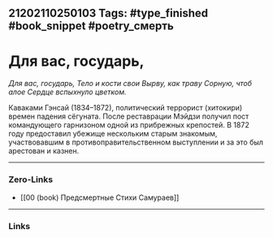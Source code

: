 21202110250103
Tags: #type_finished #book_snippet #poetry_смерть
---
# Для вас, государь,

*Для вас, государь,
Тело и кости свои
Вырву, как траву
Сорную, чтоб алое
Сердце вспыхнуло цветком.*

Каваками Гэнсай (1834–1872), политический террорист (хитокири) времен падения сёгуната. После реставрации Мэйдзи получил пост командующего гарнизоном одной из прибрежных крепостей. В 1872 году предоставил убежище нескольким старым знакомым, участвовавшим в противоправительственном выступлении и за это был арестован и казнен. 

---
### Zero-Links
- [[00 (book) Предсмертные Стихи Самураев]]
---
### Links
